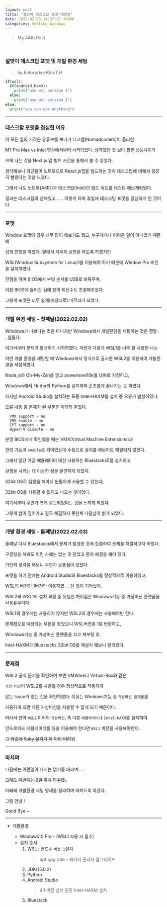 ```yaml
---
layout: post
title: "설맞이 데스크탑 포맷 대장정"
date: 2022-02-03 14:37:27 +0900
categories: Setting Windows
---
```


> My 44th Post

<br>

### 설맞이 데스크탑 포맷 및 개발 환경 세팅

> by Enterprise Kim.T.H

```python
if(wsl):
  if(android_haxm):
    print("use wsl version 1")
  else:
    print("use wsl version 2")
else:
  print("you can use anything")
```

---

### 데스크탑 포맷을 결심한 이유

이 모든 일의 시작은 유튜브를 보다가 니코쌤(Nomadcoders)이 올리신

M1-Pro Max vs Intel 영상에서부터 시작되었다. 생각했던 것 보다 훨씬 성능차이가

크게 나는 것을 Next.js 앱 빌드 시간을 통해서 볼 수 있었다.

생각해보니 최근들어 노트북으로 React.js앱을 빌드하는 것이 데스크탑에 비해서 굉장히 빨랐다는 것을 느꼈다.

그래서 나도 노트북(AMD)과 데스크탑(Intel)의 빌드 속도를 테스트 해보게되었다.

결과는 데스크탑의 참패였고 . . . 이렇게 하여 휴일에 데스크탑 포맷을 결심하게 된 것이다.

---

### 포맷

Window 포맷의 경우 너무 많이 해보기도 했고, 누구에게나 어려운 일이 아니었기 때문에

쉽게 진행을 하였다. 밑에서 자세히 설명을 하도록 하겠지만

WSL(Window Subsystem for Linux)1를 이용해야 하기 때문에 Window Pro 버전을 설치하였다.

진행을 하며 BIOS에서 부팅 순서를 USB로 바꿔주며,

이왕 BIOS에 들어간 김에 팬의 회전수도 조절해주었다.

그렇게 포맷은 너무 쉽게(예상대로) 마무리가 되었다.

---

### 개발 환경 세팅 - 첫째날(2022.02.02)

Windows가 나쁘다는 것은 아니지만 Windows에서 개발환경을 세팅하는 것은 정말 . . 힘들다.

여기서부터 문제가 발생하기 시작하였다. 저번과 다르게 WSL1를 너무 잘 사용한 나는

이번 개발 환경을 세팅할 때 Windows에서 정식으로 출시한 WSL2를 이용하여 개발환경을 세팅하였다.

Node.js와 Oh-My-Zsh를 깔고 powerlevel10k를 테마로 지정하고,

Windows에서 Flutter와 Python를 설치하며 순조롭게 끝나가는 듯 하였다.

하지만 Android Studio를 설치하는 도중 Intel-HAXM를 설치 중 오류가 발생하였다.

오류 내용 중 문제가 된 부분은 아래와 같았다.

```shell
  VMX support - no
  VMX enable - no
  EPT support - no
  Hyper-V disable - no
```

분명 BIOS에서 확인했을 때는 VMX(Virtual Machine Extensions)과

관련 기능이 `enable`로 되어있는데 수동으로 설치를 해보아도 해결되지 않았다.

그래서 일단 가끔 에뮬레이터 대신 사용하는 Bluestacks5를 설치하고

실행을 시키는 데 이상한 점을 발견하게 되었다.

32bit OS로 실행을 해야지 원활하게 사용할 수 있는데,

32bit OS를 사용할 수 없다고 나오는 것이었다.

여기서부터 무언가 크게 잘못되었다는 것을 느끼게 되었다.

그렇게 밤이 깊어가고 결국 해결하지 못한체 다음날이 밝게 되었다.

---

### 개발 환경 세팅 - 둘째날(2022.02.03)

둘째날 다시 Bluestacks에서 문제가 발생한 것에 집중하여 문제를 해결하고자 하였다.

구글링을 해봐도 이런 사례는 없는 것 같았고 혼자 해결을 해야 했다.

가만히 생각을 해보니 무언가 공통점이 있었다.

포맷을 하기 전에는 Android Studio와 Bluestacks를 정상적으로 이용하였고,

WSL의 버전만 1버전만 이용하였 . . 던 것이 기억났다.

WSL2와 WSL1의 설치 과정 중 유일한 차이점은 Windows기능 중 가상머신 플랫폼을 사용유무이다.

WSL1의 경우에는 사용하지 않지만 WSL2의 경우에는 사용해야만 한다.

문제점으로 예상되는 부분을 찾았으니 WSL버전을 1로 변환하고,

Windows기능 중 가상머신 플랫폼를 끄고 재부팅 후,

Intel-HAXM과 Bluestacks 32bit OS를 재설치 해보니 잘되었다.

---

### 문제점

WSL2 공식 문서를 확인하여 보면 VMWare나 Virtual-Box와 같은

`가상 머신`이 WSL2를 사용할 경우 정상적으로 작동하지

않는 Issue가 있는 것을 확인하였다. 이유는 Windows기능 중 `가상머신 플랫폼`를

사용하게 되면 다른 가상머신을 사용할 수 없게 되기 때문이다.

따라서 만약 `WSL2` 이외의 `가상머신`, 즉 다른 `에뮬레이터`나 `Intel-HAXM`를 설치하여

안드로이드 에뮬레이터를 등을 이용해야 한다면 `WSL1` 버전을 사용해야한다.

~~그 와중에 Ruby 설치가 왜 이리 어려워~~

---

### 마치며

다음에는 이런일이 다시는 없기를 바라며. . .

~~그래도 이번에는 2일 밖에 안걸렸..~~

아래에 개발환경 세팅 명세를 정리하며 마치도록 하겠다.

그럼 안녕 !

Good Bye ~

---

- 개발환경

  - Windows10 Pro - (WSL1 사용 시 필수)
  - 설치 순서<br />
    1. WSL : 반드시 `버전 1`설치
       > apt upgrade - 패키지 관리자 업그레이드
    2. JDK(15.0.2)
    3. Python
    4. Android Studio
       > 4.1 버전 설치 권장
       > Intel-HAXM 설치
    5. Bluestack
